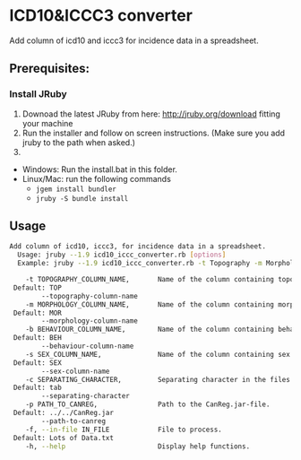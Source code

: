# ICD10&ICCC3 converter

Add column of icd10 and iccc3 for incidence data in a spreadsheet.

## Prerequisites:

### Install JRuby
1) Downoad the latest JRuby from here: http://jruby.org/download fitting your machine
2) Run the installer and follow on screen instructions. (Make sure you add jruby to the path when asked.)
3) 
  - Windows: Run the install.bat in this folder.
  - Linux/Mac: run the following commands
    - ```jgem install bundler```
    - ```jruby -S bundle install```

## Usage

```bash
Add column of icd10, iccc3, for incidence data in a spreadsheet.
  Usage: jruby --1.9 icd10_iccc_converter.rb [options]
  Example: jruby --1.9 icd10_iccc_converter.rb -t Topography -m Morphology -b Behaviour -s Sex -c , -f LotsOfData.csv

    -t TOPOGRAPHY_COLUMN_NAME,       Name of the column containing topography.
 Default: TOP
        --topography-column-name
    -m MORPHOLOGY_COLUMN_NAME,       Name of the column containing morphology.
 Default: MOR
        --morphology-column-name
    -b BEHAVIOUR_COLUMN_NAME,        Name of the column containing behaviour.
 Default: BEH
        --behaviour-column-name
    -s SEX_COLUMN_NAME,              Name of the column containing sex. (Coded: 1-Male, 2-Female)
 Default: SEX
        --sex-column-name
    -c SEPARATING_CHARACTER,         Separating character in the files.
 Default: tab
        --separating-character
    -p PATH_TO_CANREG,               Path to the CanReg.jar-file.
 Default: ../../CanReg.jar
        --path-to-canreg
    -f, --in-file IN_FILE            File to process.
 Default: Lots of Data.txt
    -h, --help                       Display help functions.
```